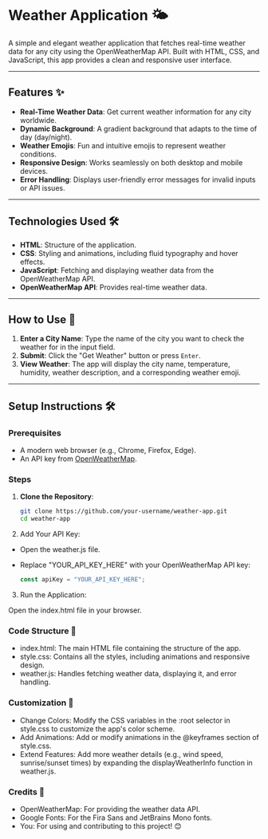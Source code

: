 # Weather Application 🌤️

A simple and elegant weather application that fetches real-time weather data for any city using the OpenWeatherMap API. Built with HTML, CSS, and JavaScript, this app provides a clean and responsive user interface.

---

## Features ✨

- **Real-Time Weather Data**: Get current weather information for any city worldwide.
- **Dynamic Background**: A gradient background that adapts to the time of day (day/night).
- **Weather Emojis**: Fun and intuitive emojis to represent weather conditions.
- **Responsive Design**: Works seamlessly on both desktop and mobile devices.
- **Error Handling**: Displays user-friendly error messages for invalid inputs or API issues.

---

## Technologies Used 🛠️

- **HTML**: Structure of the application.
- **CSS**: Styling and animations, including fluid typography and hover effects.
- **JavaScript**: Fetching and displaying weather data from the OpenWeatherMap API.
- **OpenWeatherMap API**: Provides real-time weather data.

---

## How to Use 🚀

1. **Enter a City Name**: Type the name of the city you want to check the weather for in the input field.
2. **Submit**: Click the "Get Weather" button or press `Enter`.
3. **View Weather**: The app will display the city name, temperature, humidity, weather description, and a corresponding weather emoji.

---

## Setup Instructions 🛠️

### Prerequisites
- A modern web browser (e.g., Chrome, Firefox, Edge).
- An API key from [OpenWeatherMap](https://openweathermap.org/api).

### Steps
1. **Clone the Repository**:
   ```bash
   git clone https://github.com/your-username/weather-app.git
   cd weather-app

2. Add Your API Key:

- Open the weather.js file.
- Replace "YOUR_API_KEY_HERE" with your OpenWeatherMap API key:

    ```javascript
    const apiKey = "YOUR_API_KEY_HERE";

3. Run the Application:

Open the index.html file in your browser.

### Code Structure 📂
- index.html: The main HTML file containing the structure of the app.
- style.css: Contains all the styles, including animations and responsive design.
- weather.js: Handles fetching weather data, displaying it, and error handling.

### Customization 🎨
- Change Colors: Modify the CSS variables in the :root selector in style.css to customize the app's color scheme.
- Add Animations: Add or modify animations in the @keyframes section of style.css.
- Extend Features: Add more weather details (e.g., wind speed, sunrise/sunset times) by expanding the displayWeatherInfo function in weather.js.


### Credits 🙌
- OpenWeatherMap: For providing the weather data API.
- Google Fonts: For the Fira Sans and JetBrains Mono fonts.
- You: For using and contributing to this project! 😊